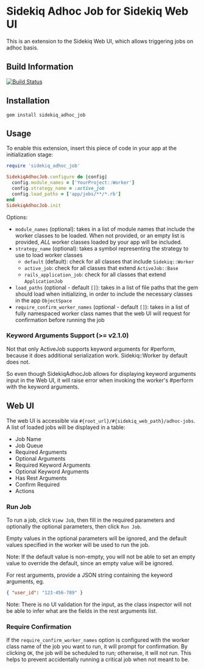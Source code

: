 # Sidekiq Adhoc Job for Sidekiq Web UI

This is an extension to the Sidekiq Web UI, which allows triggering jobs on adhoc basis.

## Build Information

[![Build Status](https://travis-ci.org/gohkhoonhiang/sidekiq_adhoc_job.svg?branch=master)](https://travis-ci.org/gohkhoonhiang/sidekiq_adhoc_job)

## Installation

```
gem install sidekiq_adhoc_job
```

## Usage

To enable this extension, insert this piece of code in your app at the initialization stage:

```ruby
require 'sidekiq_adhoc_job'

SidekiqAdhocJob.configure do |config|
  config.module_names = ['YourProject::Worker']
  config.strategy_name = :active_job
  config.load_paths = ['app/jobs/**/*.rb']
end
SidekiqAdhocJob.init
```

Options:

- `module_names` (optional): takes in a list of module names that include the worker classes to be loaded. When not provided, or an empty list is provided, *ALL* worker classes loaded by your app will be included.
- `strategy_name` (optional): takes a symbol representing the strategy to use to load worker classes
  - `default` (default): check for all classes that include `Sidekiq::Worker`
  - `active_job`: check for all classes that extend `ActiveJob::Base`
  - `rails_application_job`: check for all classes that extend `ApplicationJob`
- `load_paths` (optional - default `[]`): takes in a list of file paths that the gem should load when initializing, in order to include the necessary classes in the app `ObjectSpace`
- `require_confirm_worker_names` (optional - default `[]`): takes in a list of fully namespaced worker class names that the web UI will request for confirmation before running the job

### Keyword Arguments Support (>= v2.1.0)

Not that only ActiveJob supports keyword arguments for #perform, because it does additional serialization work. Sidekiq::Worker by default does not.

So even though SidekiqAdhocJob allows for displaying keyword arguments input in the Web UI,
it will raise error when invoking the worker's #perform with the keyword arguments.

## Web UI

The web UI is accessible via `#{root_url}/#{sidekiq_web_path}/adhoc-jobs`. A list of loaded jobs will be displayed in a table:
- Job Name
- Job Queue
- Required Arguments
- Optional Arguments
- Required Keyword Arguments
- Optional Keyword Arguments
- Has Rest Arguments
- Confirm Required
- Actions

### Run Job

To run a job, click `View Job`, then fill in the required parameters and optionally the optional parameters, then click `Run Job`.

Empty values in the optional parameters will be ignored, and the default values specified in the worker will be used to run the job.

Note: If the default value is non-empty, you will not be able to set an empty value to override the default, since an empty value will be ignored.

For rest arguments, provide a JSON string containing the keyword arguments, eg.

```json
{ "user_id": "123-456-789" }
```

Note: There is no UI validation for the input, as the class inspector will not be able to infer what are the fields in the rest arguments list.

### Require Confirmation

If the `require_confirm_worker_names` option is configured with the worker class name of the job you want to run, it will prompt for confirmation. By clicking `OK`, the job will be scheduled to run; otherwise, it will not run. This helps to prevent accidentally running a critical job when not meant to be.
